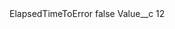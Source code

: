 <?xml version="1.0" encoding="UTF-8"?>
<CustomMetadata xmlns="http://soap.sforce.com/2006/04/metadata" xmlns:xsi="http://www.w3.org/2001/XMLSchema-instance" xmlns:xsd="http://www.w3.org/2001/XMLSchema">
    <label>ElapsedTimeToError</label>
    <protected>false</protected>
    <values>
        <field>Value__c</field>
        <value xsi:type="xsd:string">12</value>
    </values>
</CustomMetadata>
